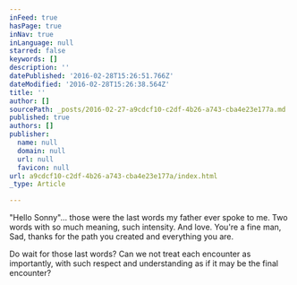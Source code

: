 ```yaml
---
inFeed: true
hasPage: true
inNav: true
inLanguage: null
starred: false
keywords: []
description: ''
datePublished: '2016-02-28T15:26:51.766Z'
dateModified: '2016-02-28T15:26:38.564Z'
title: ''
author: []
sourcePath: _posts/2016-02-27-a9cdcf10-c2df-4b26-a743-cba4e23e177a.md
published: true
authors: []
publisher:
  name: null
  domain: null
  url: null
  favicon: null
url: a9cdcf10-c2df-4b26-a743-cba4e23e177a/index.html
_type: Article

---
```

"Hello Sonny"... those were the last words my father ever spoke to me. Two words with so much meaning, such intensity. And love. You're a fine man, Sad, thanks for the path you created and everything you are.

Do wait for those last words? Can we not treat each encounter as importantly, with such respect and understanding as if it may be the final encounter?